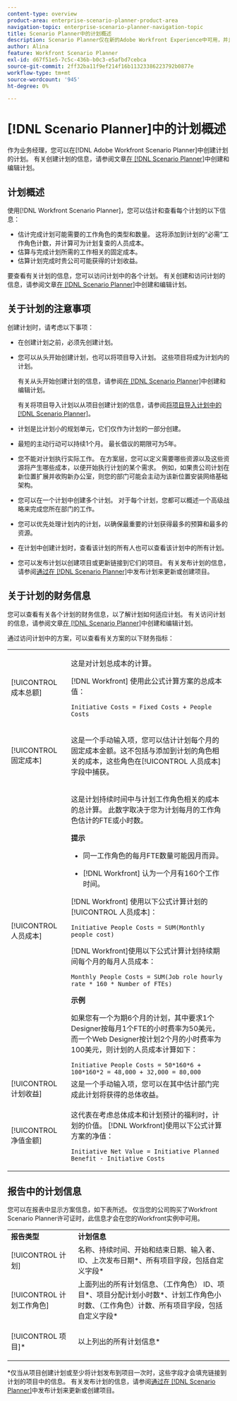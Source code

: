 ```yaml
---
content-type: overview
product-area: enterprise-scenario-planner-product-area
navigation-topic: enterprise-scenario-planner-navigation-topic
title: Scenario Planner中的计划概述
description: Scenario Planner仅在新的Adobe Workfront Experience中可用，并且需要额外的许可证。 有关Workfront Scenario Planner的信息，请参阅Scenario Planner概述。
author: Alina
feature: Workfront Scenario Planner
exl-id: d67f51e5-7c5c-436b-b0c3-e5afbd7cebca
source-git-commit: 2ff32ba11f9ef214f16b11323386223792b0877e
workflow-type: tm+mt
source-wordcount: '945'
ht-degree: 0%

---
```


# [!DNL Scenario Planner]中的计划概述

作为业务经理，您可以在[!DNL Adobe Workfront Scenario Planner]中创建计划的计划。 有关创建计划的信息，请参阅文章[在 [!DNL Scenario Planner]](../scenario-planner/create-and-edit-plans.md)中创建和编辑计划。

## 计划概述

使用[!DNL Workfront Scenario Planner]，您可以估计和查看每个计划的以下信息：

* 估计完成计划可能需要的工作角色的类型和数量。 这将添加到计划的“必需”工作角色计数，并计算可为计划复查的人员成本。
* 估算与完成计划所需的工作相关的固定成本。
* 估算计划完成时贵公司可能获得的计划收益。

要查看有关计划的信息，您可以访问计划中的各个计划。 有关创建和访问计划的信息，请参阅文章[在 [!DNL Scenario Planner]](../scenario-planner/create-and-edit-initiatives.md)中创建和编辑计划。

## 关于计划的注意事项

创建计划时，请考虑以下事项：

* 在创建计划之前，必须先创建计划。
* 您可以从头开始创建计划，也可以将项目导入计划。 这些项目将成为计划内的计划。

  有关从头开始创建计划的信息，请参阅[在 [!DNL Scenario Planner]](../scenario-planner/create-and-edit-initiatives.md)中创建和编辑计划。

  有关将项目导入计划以从项目创建计划的信息，请参阅[将项目导入计划中的 [!DNL Scenario Planner]](../scenario-planner/import-projects-to-plans.md)。

* 计划是比计划小的规划单元，它们仅作为计划的一部分创建。
* 最短的主动行动可以持续1个月。 最长倡议的期限可为5年。
* 您不能对计划执行实际工作。 在方案层，您可以定义需要哪些资源以及这些资源将产生哪些成本，以便开始执行计划的某个需求。 例如，如果贵公司计划在新位置扩展并收购新办公室，则您的部门可能会主动为该新位置安装网络基础架构。
* 您可以在一个计划中创建多个计划。 对于每个计划，您都可以概述一个高级战略来完成您所在部门的工作。
* 您可以优先处理计划内的计划，以确保最重要的计划获得最多的预算和最多的资源。
* 在计划中创建计划时，查看该计划的所有人也可以查看该计划中的所有计划。

  <!--
  <p data-mc-conditions="QuicksilverOrClassic.Draft mode">(NOTE: this might change when we add to the access levels granularity)</p>
  -->

* 您可以发布计划以创建项目或更新链接到它们的项目。 有关发布计划的信息，请参阅[通过在 [!DNL Scenario Planner]](../scenario-planner/publish-scenarios-update-projects.md)中发布计划来更新或创建项目。

## 关于计划的财务信息

您可以查看有关各个计划的财务信息，以了解计划如何适应计划。 有关访问计划的信息，请参阅文章[在 [!DNL Scenario Planner]](../scenario-planner/create-and-edit-initiatives.md)中创建和编辑计划。

通过访问计划中的方案，可以查看有关方案的以下财务指标：

<!--
<p>(NOTE: several instances drafted in the table below!) </p>
-->

<table style="table-layout:auto"> 
 <col> 
 <col> 
 <tbody> 
  <tr> 
   <td role="rowheader">[!UICONTROL 成本总额]</td> 
   <td> <p style="font-weight: normal;">这是对计划总成本的计算。 </p> <p style="font-weight: normal;">[!DNL Workfront] 使用此公式计算方案的总成本值：</p> <p style="font-weight: normal;"><code>Initiative Costs = Fixed Costs + People Costs</code> </p> </td> 
  </tr> 
  <tr> 
   <td role="rowheader">[!UICONTROL 固定成本]</td> 
   <td> <p><span style="font-weight: normal;">这是一个手动输入项，您可以估计计划每个月的固定成本金额<span>。</span>这不包括与添加到计划的角色相关的成本，这些角色在[!UICONTROL 人员成本]字段中捕获。</span> </p> </td> 
  </tr> 
  <tr> 
   <td role="rowheader">[!UICONTROL 人员成本]</td> 
   <td> <p style="font-weight: normal;">这是计划持续时间中与计划工作角色相关的成本的总计算。 此数字取决于您为计划每月的工作角色估计的FTE或小时数。 </p> 
     <p><b>提示</b>  
     <ul> 
      <li> <p>同一工作角色的每月FTE数量可能因月而异。</p> </li> 
      <li> <p>[!DNL Workfront] 认为一个月有160个工作时间。 </p> </li> 
     </ul> 
     <p>[!DNL Workfront] 使用以下公式计算计划的[!UICONTROL 人员成本]：</p> <p><code>Initiative People Costs = SUM(Monthly people cost)</code> </p> 
    <p> [!DNL Workfront]使用以下公式计算计划持续期间每个月的每月人员成本：</p> 
     <p><code>Monthly People Costs = SUM(Job role hourly rate * 160 * Number of FTEs)</code> </p> 
      <p><b>示例</b></p>
      <p>如果您有一个为期6个月的计划，其中要求1个Designer按每月1个FTE的小时费率为50美元，而一个Web Designer按计划2个月的小时费率为100美元，则计划的人员成本计算如下：</p>
      <code>Initiative People Costs = 50*160*6 + 100*160*2 = 48,000 + 32,000 = 80,000</code>        
  </td> 
  </tr> 
  <tr> 
   <td role="rowheader">[!UICONTROL 计划收益]</td> 
   <td>这是一个手动输入项，您可以在其中估计部门完成此计划将获得的总体收益。 </td> 
  </tr> 
  <tr> 
   <td role="rowheader">[!UICONTROL 净值金额]</td> 
   <td> <p style="font-weight: normal;">这代表在考虑总体成本和计划预计的福利时，计划的价值。 [!DNL Workfront]使用以下公式计算方案的净值：</p> <p style="font-weight: normal;"><code>Initiative Net Value = Initiative Planned Benefit - Initiative Costs</code> </p> </td> 
  </tr> 
 </tbody> 
</table>

<!--drafted content from People Costs:
(NOTE: drafted below)</p> 
       <p>Depending on whether the plan is set up to use FTEs or hours, Workfront uses the following formulas to calculate People Cost:</p> 
       <ul> 
        <li> <p>When using FTEs: </p> <p><code>People Costs = SUM(Job role hourly rate * Number of months in the Duration * 160 * Number of FTEs)</code>, where 160 is the total number of working hours in a month. </p> <p class="example" data-mc-autonum="<b>Example: </b>"><span class="autonumber"><span><b>Example: </b></span></span><span style="font-weight: normal;"> When estimating resources using FTEs,(NOTE: drafted and yellow and fix the rest of the sentence)
      <p>When using hours:</p> 
      <p><code>Monthly People Costs = SUM(Job role hourly rate * Number of hours estimated for an initiative)</code> </p> 
      <p>For information about setting up the plan to use hours or FTE, see <a href="../scenario-planner/create-and-edit-plans.md" class="MCXref xref">Create and edit plans in the Scenario Planner</a>.</p>-->

## 报告中的计划信息

您可以在报表中显示方案信息，如下表所述。 仅当您的公司购买了Workfront Scenario Planner许可证时，此信息才会在您的Workfront实例中可用。

<table style="table-layout:auto"> 
 <col> 
 <col> 
 <tbody> 
  <tr> 
   <td><b>报告类型</b></td> 
   <td><b>计划信息</b></td> 
  </tr> 
  <tr> 
   <td>[!UICONTROL 计划] </td> 
   <td>名称、持续时间、开始和结束日期、输入者、ID、上次发布日期*、所有项目字段，包括自定义字段*</td> 
  </tr> 
  <tr> 
   <td>[!UICONTROL 计划工作角色]</td> 
   <td>上面列出的所有计划信息、（工作角色） ID、项目*、项目分配计划小时数*、计划工作角色小时数、（工作角色）计数、所有项目字段，包括自定义字段*</td> 
  </tr> 
  <tr> 
   <td><p>[!UICONTROL 项目]*</p></td> 
   <td> <p>以上列出的所有计划信息*</p> </td> 
  </tr> 
 </tbody> 
</table>

*仅当从项目创建计划或至少将计划发布到项目一次时，这些字段才会填充链接到计划的项目中的信息。 有关发布计划的信息，请参阅[通过在 [!DNL Scenario Planner]](../scenario-planner/publish-scenarios-update-projects.md)中发布计划来更新或创建项目。
